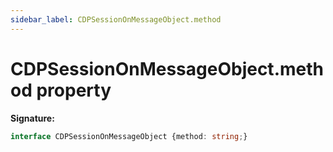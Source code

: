 ```yaml
---
sidebar_label: CDPSessionOnMessageObject.method
---
```

# CDPSessionOnMessageObject.method property

**Signature:**

```typescript
interface CDPSessionOnMessageObject {method: string;}
```
